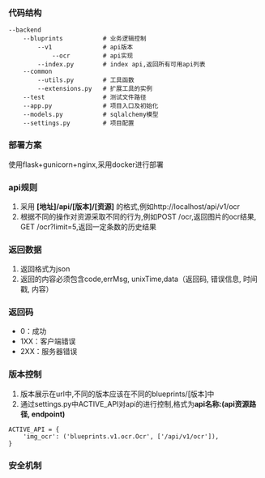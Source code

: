 ### 代码结构
```
--backend
    --bluprints           # 业务逻辑控制
        --v1              # api版本
            --ocr         # api实现
        --index.py        # index api,返回所有可用api列表
    --common
        --utils.py        # 工具函数
        --extensions.py   # 扩展工具的实例
    --test                # 测试文件路径
    --app.py              # 项目入口及初始化
    --models.py           # sqlalchemy模型
    --settings.py         # 项目配置
```

### 部署方案
使用flask+gunicorn+nginx,采用docker进行部署

### api规则
1. 采用 **[地址]/api/[版本]/[资源]** 的格式,例如http://localhost/api/v1/ocr
2. 根据不同的操作对资源采取不同的行为,例如POST /ocr,返回图片的ocr结果, GET /ocr?limit=5,返回一定条数的历史结果

### 返回数据
1. 返回格式为json
2. 返回的内容必须包含code,errMsg, unixTime,data（返回码, 错误信息, 时间戳, 内容）

### 返回码
- 0：成功
- 1XX：客户端错误
- 2XX：服务器错误

### 版本控制
1. 版本展示在url中,不同的版本应该在不同的blueprints/[版本]中
2. 通过settings.py中ACTIVE_API对api的进行控制,格式为**api名称:(api资源路径, endpoint)**
```
ACTIVE_API = {
    'img_ocr': ('blueprints.v1.ocr.Ocr', ['/api/v1/ocr']),
}

```

### 安全机制